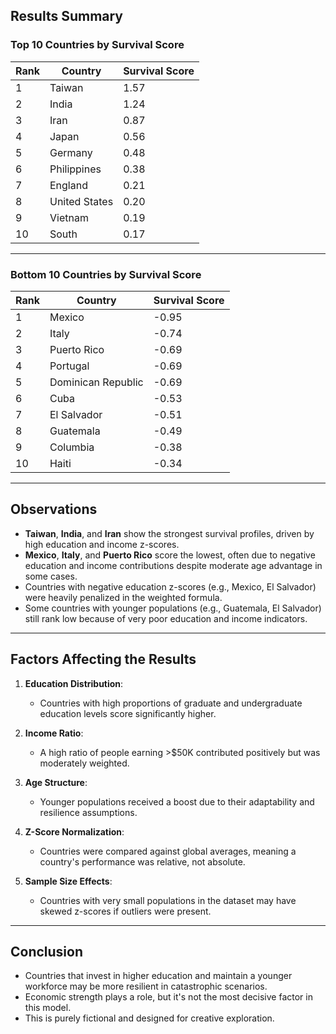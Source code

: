 ## Results Summary

### Top 10 Countries by Survival Score

| Rank | Country         | Survival Score |
|------|------------------|----------------|
| 1    | Taiwan           | 1.57           |
| 2    | India            | 1.24           |
| 3    | Iran             | 0.87           |
| 4    | Japan            | 0.56           |
| 5    | Germany          | 0.48           |
| 6    | Philippines      | 0.38           |
| 7    | England          | 0.21           |
| 8    | United States    | 0.20           |
| 9    | Vietnam          | 0.19           |
| 10   | South            | 0.17           |

---

### Bottom 10 Countries by Survival Score

| Rank | Country           | Survival Score |
|------|-------------------|----------------|
| 1    | Mexico            | -0.95          |
| 2    | Italy             | -0.74          |
| 3    | Puerto Rico       | -0.69          |
| 4    | Portugal          | -0.69          |
| 5    | Dominican Republic| -0.69          |
| 6    | Cuba              | -0.53          |
| 7    | El Salvador       | -0.51          |
| 8    | Guatemala         | -0.49          |
| 9    | Columbia          | -0.38          |
| 10   | Haiti             | -0.34          |

---

## Observations

- **Taiwan**, **India**, and **Iran** show the strongest survival profiles, driven by high education and income z-scores.
- **Mexico**, **Italy**, and **Puerto Rico** score the lowest, often due to negative education and income contributions despite moderate age advantage in some cases.
- Countries with negative education z-scores (e.g., Mexico, El Salvador) were heavily penalized in the weighted formula.
- Some countries with younger populations (e.g., Guatemala, El Salvador) still rank low because of very poor education and income indicators.

---

## Factors Affecting the Results

1. **Education Distribution**:
   - Countries with high proportions of graduate and undergraduate education levels score significantly higher.

2. **Income Ratio**:
   - A high ratio of people earning >$50K contributed positively but was moderately weighted.

3. **Age Structure**:
   - Younger populations received a boost due to their adaptability and resilience assumptions.

4. **Z-Score Normalization**:
   - Countries were compared against global averages, meaning a country's performance was relative, not absolute.

5. **Sample Size Effects**:
   - Countries with very small populations in the dataset may have skewed z-scores if outliers were present.

---

## Conclusion

- Countries that invest in higher education and maintain a younger workforce may be more resilient in catastrophic scenarios.
- Economic strength plays a role, but it's not the most decisive factor in this model.
- This is purely fictional and designed for creative exploration.

